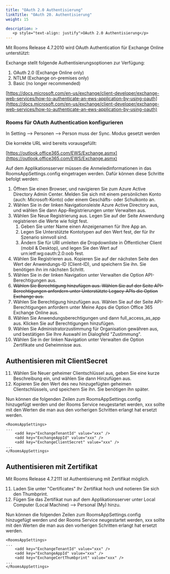 ```yaml
---
title: "OAuth 2.0 Authentisierung"
linkTitle: "OAuth 20. Authentisierung"
weight: 15

description: >
   <p style="text-align: justify">OAuth 2.0 Authentisierung</p>
---
```


Mit Rooms Release 4.7.2010 wird OAuth Authentication für Exchange Online unterstützt:

Exchange stellt folgende Authentisierungsoptionen zur Verfügung:

1. OAuth 2.0 (Exchange Online only)
2. NTLM (Exchange on-premises only)
3. Basic (no longer recommended)

[https://docs.microsoft.com/en-us/exchange/client-developer/exchange-web-services/how-to-authenticate-an-ews-application-by-using-oauth](https://docs.microsoft.com/en-us/exchange/client-developer/exchange-web-services/how-to-authenticate-an-ews-application-by-using-oauth)

### Rooms für OAuth Authentication konfigurieren

In Setting --> Personen --> Person muss der Sync. Modus gesetzt werden

Die korrekte URL wird bereits vorausgefüllt:

[https://outlook.office365.com/EWS/Exchange.asmx](https://outlook.office365.com/EWS/Exchange.asmx)

Auf dem Applikationsserver müssen die Anmeledinformationen in das RoomsAppSettings.config eingetragen werden. Dafür können diese Schritte befolgt werden:

1. Öffnen Sie einen Browser, und navigieren Sie zum Azure Active Directory Admin Center. Melden Sie sich mit einem persönlichen Konto (auch: Microsoft-Konto) oder einem Geschäfts- oder Schulkonto an.
2. Wählen Sie in der linken Navigationsleiste Azure Active Directory aus, und wählen Sie dann App-Registrierungen unter Verwalten aus.
3. Wählen Sie Neue Registrierung aus. Legen Sie auf der Seite Anwendung registrieren die Werte wie folgt fest.
	1. Geben Sie unter Name einen Anzeigenamen für Ihre App an.
	2. Legen Sie Unterstützte Kontotypen auf den Wert fest, der für Ihr Szenario sinnvoll sind.
	3. Ändern Sie für URI umleiten die Dropdownliste in Öffentlicher Client (mobil &amp; Desktop), und legen Sie den Wert auf urn:ietf:wg:oauth:2.0:oob fest.
4. Wählen Sie Registrieren aus. Kopieren Sie auf der nächsten Seite den Wert der Anwendungs-ID (Client-ID), und speichern Sie ihn. Sie benötigen ihn im nächsten Schritt.
5. Wählen Sie in der linken Navigation unter Verwalten die Option API-Berechtigungen aus.
6. ~~Wählen Sie Berechtigung hinzufügen aus. Wählen Sie auf der Seite API-Berechtigungen anfordern unter Unterstützte Legacy-APIs die Option Exchange aus.~~
7. Wählen Sie Berechtigung hinzufügen aus. Wählen Sie auf der Seite API-Berechtigungen anfordern unter Meine Apps  die Option Office 365 Exchange Online aus.
8. Wählen Sie Anwendungsberechtigungen und dann full\_access\_as\_app aus. Klicken Sie auf Berechtigungen hinzufügen.
9. Wählen Sie Administratorzustimmung für Organisation gewähren aus, und bestätigen Sie Ihre Auswahl im Dialogfeld &quot;Zustimmung&quot;.
10. Wählen Sie in der linken Navigation unter Verwalten die Option Zertifikate und Geheimnisse aus.

## Authentisieren mit ClientSecret

11. Wählen Sie Neuer geheimer Clientschlüssel aus, geben Sie eine kurze Beschreibung ein, und wählen Sie dann Hinzufügen aus.
12. Kopieren Sie den Wert des neu hinzugefügten geheimen Clientschlüssels, und speichern Sie ihn. Sie benötigen ihn später.

Nun können die folgenden Zeilen zum RoomsAppSettings.config hinzugefügt werden und der Rooms Service neugestartet werden, xxx sollte mit den Werten die man aus den vorherigen Schritten erlangt hat ersetzt werden.

```
<RoomsAppSettings>
...
    <add key="ExchangeTenantId" value="xxx" />
    <add key="ExchangeAppId" value="xxx" />
    <add key="ExchangeClientSecret" value="xxx" />
...
</RoomsAppSettings>
```

## Authentisieren mit Zertifikat

Mit Rooms Release 4.7.2111 ist Authentisierung mit Zertifikat möglich.

11. Laden Sie unter "Certificates" Ihr Zertifikat hoch und notieren Sie sich den Thumbprint.
12. Fügen Sie das Zertifikat nun auf dem Applikationsserver unter Local Computer (Local Machine) --> Personal (My) hinzu.

Nun können die folgenden Zeilen zum RoomsAppSettings.config hinzugefügt werden und der Rooms Service neugestartet werden, xxx sollte mit den Werten die man aus den vorherigen Schritten erlangt hat ersetzt werden.

```
<RoomsAppSettings>
...
    <add key="ExchangeTenantId" value="xxx" />
    <add key="ExchangeAppId" value="xxx" />
    <add key="ExchangeCertThumbprint" value="xxx" />
...
</RoomsAppSettings>
```

